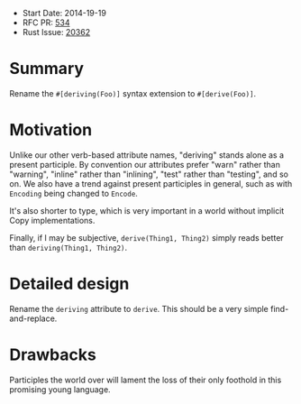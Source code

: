 - Start Date: 2014-19-19
- RFC PR: [534](https://github.com/rust-lang/rfcs/pull/534)
- Rust Issue: [20362](https://github.com/rust-lang/rust/issues/20362)

# Summary

Rename the `#[deriving(Foo)]` syntax extension to `#[derive(Foo)]`.

# Motivation

Unlike our other verb-based attribute names, "deriving" stands alone as a
present participle. By convention our attributes prefer "warn" rather than
"warning", "inline" rather than "inlining", "test" rather than "testing", and so
on. We also have a trend against present participles in general, such as with
`Encoding` being changed to `Encode`.

It's also shorter to type, which is very important in a world without implicit
Copy implementations.

Finally, if I may be subjective, `derive(Thing1, Thing2)` simply reads better
than `deriving(Thing1, Thing2)`.

# Detailed design

Rename the `deriving` attribute to `derive`. This should be a very simple find-
and-replace.

# Drawbacks

Participles the world over will lament the loss of their only foothold in this
promising young language.

